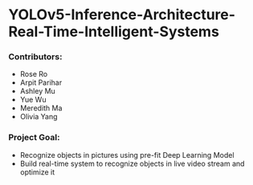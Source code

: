 # YOLOv5-Inference-Architecture-Real-Time-Intelligent-Systems
### Contributors:
- Rose Ro
- Arpit Parihar
- Ashley Mu
- Yue Wu
- Meredith Ma
- Olivia Yang


### Project Goal:
 - Recognize objects in pictures using pre-fit Deep Learning Model
 - Build real-time system to recognize objects in live video stream and optimize it
